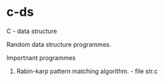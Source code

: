 # c-ds
C - data structure

Random data structure programmes.

Importnant programmes

1. Rabin-karp pattern matching algorithm.  - file str.c
